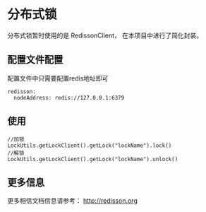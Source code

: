 # 分布式锁

分布式锁暂时使用的是 RedissonClient， 在本项目中进行了简化封装。

## 配置文件配置

配置文件中只需要配置redis地址即可

    redisson:
      nodeAddress: redis://127.0.0.1:6379

## 使用

    //加锁
    LockUtils.getLockClient().getLock("lockName").lock()
    //解锁
    LockUtils.getLockClient().getLock("lockName").unlock()

## 更多信息

更多相信文档信息请参考： http://redisson.org